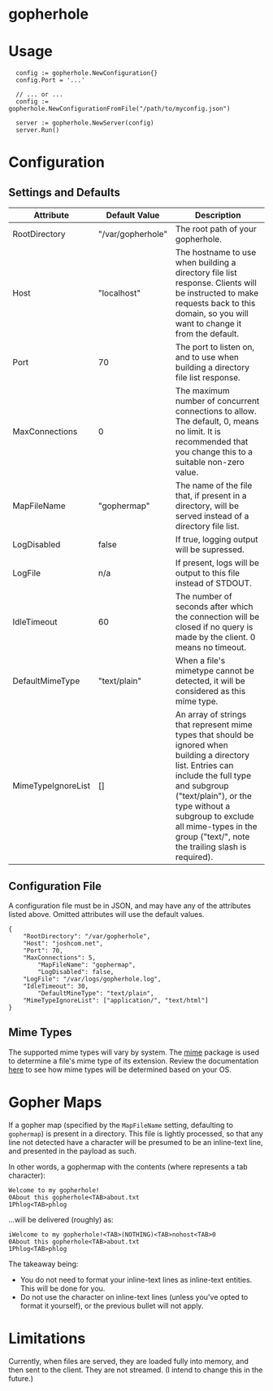 # gopherhole

# Usage

```
  config := gopherhole.NewConfiguration{}
  config.Port = '...'

  // ... or ...
  config := gopherhole.NewConfigurationFromFile("/path/to/myconfig.json")

  server := gopherhole.NewServer(config)
  server.Run()
```

# Configuration

## Settings and Defaults

| Attribute | Default Value | Description |
|-----------|---------------|-------------|
| RootDirectory | "/var/gopherhole" | The root path of your gopherhole. |
| Host | "localhost" | The hostname to use when building a directory file list response.  Clients will be instructed to make requests back to this domain, so you will want to change it from the default. |
| Port | 70 | The port to listen on, and to use when building a directory file list response. |
| MaxConnections | 0 | The maximum number of concurrent connections to allow.  The default, 0, means no limit.  It is recommended that you change this to a suitable non-zero value. |
| MapFileName | "gophermap" | The name of the file that, if present in a directory, will be served instead of a directory file list. |
| LogDisabled | false | If true, logging output will be supressed. |
| LogFile | n/a | If present, logs will be output to this file instead of STDOUT. |
| IdleTimeout | 60 | The number of seconds after which the connection will be closed if no query is made by the client.  0 means no timeout. |
| DefaultMimeType | "text/plain" | When a file's mimetype cannot be detected, it will be considered as this mime type. |
| MimeTypeIgnoreList | [] | An array of strings that represent mime types that should be ignored when building a directory list.  Entries can include the full type and subgroup ("text/plain"), or the type without a subgroup to exclude all mime-types in the group ("text/", note the trailing slash is required). |

## Configuration File

A configuration file must be in JSON, and may have any of the
attributes listed above.  Omitted attributes will use the default
values.

```
{
	"RootDirectory": "/var/gopherhole",
	"Host": "joshcom.net",
	"Port": 70,
	"MaxConnections": 5,
        "MapFileName": "gophermap",
        "LogDisabled": false,
	"LogFile": "/var/logs/gopherhole.log",
	"IdleTimeout": 30,
        "DefaultMineType": "text/plain",
	"MimeTypeIgnoreList": ["application/", "text/html"]
}
```

## Mime Types

The supported mime types will vary by system.  The [mime](https://golang.org/pkg/mime/) package is used to determine a file's mime type of its extension.  Review the documentation [here](https://golang.org/pkg/mime/#TypeByExtension) to see how mime types will be determined based on your OS.

# Gopher Maps

If a gopher map (specified by the `MapFileName` setting, defaulting to `gophermap`) is present in a directory.  This file is lightly processed, so that any line not detected have a <TAB> character will be presumed to be an inline-text line, and presented in the payload as such.

In other words, a gophermap with the contents (where <TAB> represents a tab character):

```
Welcome to my gopherhole!
0About this gopherhole<TAB>about.txt
1Phlog<TAB>phlog
```

...will be delivered (roughly) as:

```
iWelcome to my gopherhole!<TAB>(NOTHING)<TAB>nohost<TAB>0
0About this gopherhole<TAB>about.txt
1Phlog<TAB>phlog
```

The takeaway being:
* You do not need to format your inline-text lines as inline-text entities.  This will be done for you.
* Do not use the <TAB> character on inline-text lines (unless you've opted to format it yourself), or the previous bullet will not apply.

# Limitations

Currently, when files are served, they are loaded fully into memory, and then sent to the client.  They are not streamed.  (I intend to change this in the future.)
